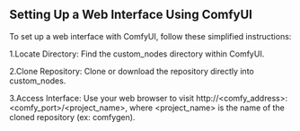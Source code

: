 ## Setting Up a Web Interface Using ComfyUI

To set up a web interface with ComfyUI, follow these simplified instructions:

1.Locate Directory: Find the custom_nodes directory within ComfyUI.

2.Clone Repository: Clone or download the repository directly into custom_nodes.

3.Access Interface: Use your web browser to visit http://<comfy_address>:<comfy_port>/<project_name>, where <project_name> is the name of the cloned repository (ex: comfygen).